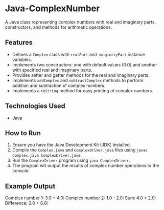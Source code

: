 # Java-ComplexNumber

A Java class representing complex numbers with real and imaginary parts, constructors, and methods for arithmetic operations.

## Features

* Defines a `Complex` class with `realPart` and `imaginaryPart` instance variables.
* Implements two constructors: one with default values (0.0) and another with specified real and imaginary parts.
* Provides setter and getter methods for the real and imaginary parts.
* Implements `addComplex` and `subtractComplex` methods to perform addition and subtraction of complex numbers.
* Implements a `toString` method for easy printing of complex numbers.

## Technologies Used

* Java

## How to Run

1.  Ensure you have the Java Development Kit (JDK) installed.
2.  Compile the `Complex.java` and `ComplexDriver.java` files using `javac Complex.java ComplexDriver.java`.
3.  Run the `ComplexDriver` program using `java ComplexDriver`.
4.  The program will output the results of complex number operations to the console.

## Example Output
Complex number 1: 3.0 + 4.0i
Complex number 2: 1.0 - 2.0i
Sum: 4.0 + 2.0i
Difference: 2.0 + 6.0i
